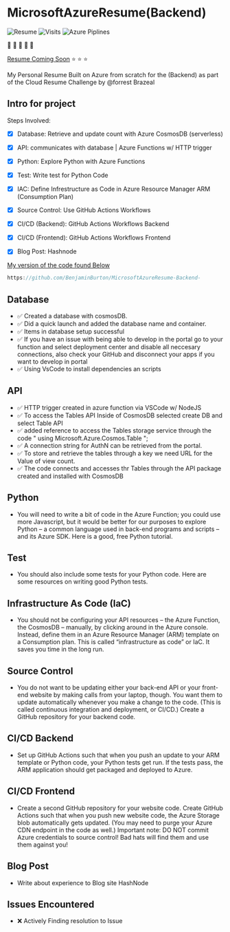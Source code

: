 # MicrosoftAzureResume(Backend)

![Resume](https://img.shields.io/badge/Resume-UnderConstruction-orange) ![Visits](https://img.shields.io/badge/Visits-Currently%20UK-brightgreen) ![Azure Piplines](https://img.shields.io/badge/Azure%20Pipelines-UnderConstruction-orange)

:wave: :wave: :wave: :wave: :wave:

[Resume Coming Soon](https://www.lavellburton.net/) :star: :star: :star:

My Personal Resume Built on Azure from scratch for the (Backend) as part of the Cloud Resume Challenge by @forrest Brazeal

## Intro for project

Steps Involved: 

- [x] Database: Retrieve and update count with Azure CosmosDB (serverless)
- [x] API: communicates with database | Azure Functions w/ HTTP trigger 
- [x] Python: Explore Python with Azure Functions
- [x] Test: Write test for Python Code 
- [x] IAC: Define Infrestructure as Code in Azure Resource Manager ARM (Consumption Plan)
- [x] Source Control: Use GitHub Actions Workflows
- [x] CI/CD (Backend): GitHub Actions Workflows Backend
- [x] CI/CD (Frontend): GitHub Actions Workflows Frontend
- [x] Blog Post: Hashnode


[My version of the code found Below](https://github.com/BenjaminBurton/MicrosoftAzureResume)
```js
https://github.com/BenjaminBurton/MicrosoftAzureResume-Backend-

```
## Database
- ✅ Created a database with cosmosDB.  
- ✅ Did a quick launch and added the database name and container.
- ✅ Items in database setup successful
- ✅ If you have an issue with being able to develop in the portal go to your function and select deployment center and disable all neccesary connections, also check your GitHub and disconnect your apps if you want to develop in portal
- ✅ Using VsCode to install dependencies an scripts

## API
- ✅ HTTP trigger created in azure function via VSCode w/ NodeJS
- ✅ To access the Tables API Inside of CosmosDB selected create DB and select Table API
- ✅ added reference to access the Tables storage service through the code " using Microsoft.Azure.Cosmos.Table ";
- ✅ A connection string for AuthN can be retrieved from the portal.
- ✅ To store and retrieve the tables through a key we need URL for the Value of view count.
- ✅ The code connects and accesses thr Tables through the API package created and installed with CosmosDB

## Python
- You will need to write a bit of code in the Azure Function; you could use more Javascript, but it would be better for our purposes to explore Python – a common language used in back-end programs and scripts – and its Azure SDK. Here is a good, free Python tutorial.

## Test 
- You should also include some tests for your Python code. Here are some resources on writing good Python tests.

## Infrastructure As Code (IaC)
- You should not be configuring your API resources – the Azure Function, the CosmosDB – manually, by clicking around in the Azure console. Instead, define them in an Azure Resource Manager (ARM) template on a Consumption plan. This is called “infrastructure as code” or IaC. It saves you time in the long run.

## Source Control
- You do not want to be updating either your back-end API or your front-end website by making calls from your laptop, though. You want them to update automatically whenever you make a change to the code. (This is called continuous integration and deployment, or CI/CD.) Create a GitHub repository for your backend code.

## CI/CD Backend
- Set up GitHub Actions such that when you push an update to your ARM template or Python code, your Python tests get run. If the tests pass, the ARM application should get packaged and deployed to Azure.

## CI/CD Frontend
- Create a second GitHub repository for your website code. Create GitHub Actions such that when you push new website code, the Azure Storage blob automatically gets updated. (You may need to purge your Azure CDN endpoint in the code as well.) Important note: DO NOT commit Azure credentials to source control! Bad hats will find them and use them against you!

## Blog Post
- Write about experience to Blog site HashNode

## Issues Encountered
- ❌ Actively Finding resolution to Issue